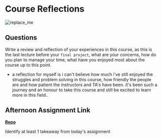 # Course Reflections

![replace_me](https://codeworks.blob.core.windows.net/public/assets/img/illustrations/placeholder.svg)

## Questions

Write a review and reflection of your experiences in this course, as this is the last lecture before your `final project`, what are your concerns, how do you plan to manage your time, what have you enjoyed most about the course up to this point.

- a reflection for myself is i can't believe how much i've still enjoyed the struggles and problem solving  in this course, how friendly the people are and how patient the instructors and TA's have been. it's been such a journey and an honour to take this course and still be excited to learn more in this field..

## Afternoon Assignment Link

**[Repo](https://github.com/TungLe0319/<ASSIGNMENT_REPO>)**

Identify at least 1 takeaway from today's assignment
